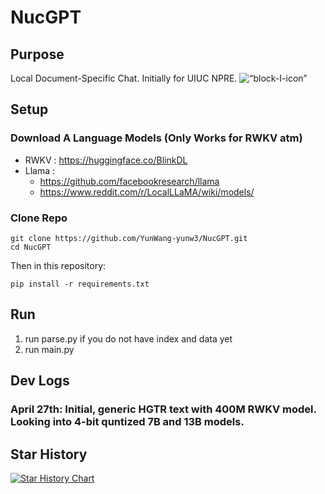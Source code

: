 # NucGPT

## Purpose
Local Document-Specific Chat. Initially for UIUC NPRE. <img src=“images/block-I-icon-512x512w.png” alt=“block-I-icon” width=“10”/>
<!-- ![block-I-icon-512x512w](https://user-images.githubusercontent.com/73211705/235240284-590330de-7552-452d-8bbe-10c438d70f8d.png) -->

## Setup
### Download A Language Models (Only Works for RWKV atm)
- RWKV : https://huggingface.co/BlinkDL
- Llama : 
  - https://github.com/facebookresearch/llama 
  - https://www.reddit.com/r/LocalLLaMA/wiki/models/

### Clone Repo
```
git clone https://github.com/YunWang-yunw3/NucGPT.git
cd NucGPT
```
Then in this repository:
```
pip install -r requirements.txt
```

## Run
1. run parse.py if you do not have index and data yet
2. run main.py

## Dev Logs
### April 27th: Initial, generic HGTR text with 400M RWKV model. Looking into 4-bit quntized 7B and 13B models.

## Star History

[![Star History Chart](https://api.star-history.com/svg?repos=YunWang-yunw3/NucGPT&type=Date)](https://star-history.com/#YunWang-yunw3/NucGPT&Date)
